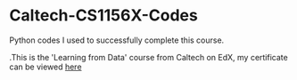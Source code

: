 # Caltech-CS1156X-Codes
Python codes I used to successfully complete this course.

.This is the 'Learning from Data' course from Caltech on EdX, my certificate can be viewed [here](https://courses.edx.org/certificates/26b48a47fae549bf8d0a5b57b006d510) 

